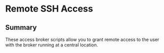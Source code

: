 # Remote SSH Access

## Summary

These access broker scripts allow you to grant remote access to the user with the broker running at a central location.

